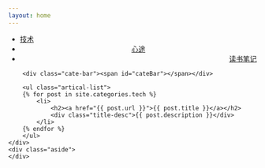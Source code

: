 ```yaml
---
layout: home
---
```


<div class="index-content tech">
    <div class="section">
        <ul class="artical-cate">
            <li class="on"><a href="/tech"><span>技术</span></a></li>
            <li style="text-align:center"><a href="/life"><span>心途</span></a></li>
            <li style="text-align:right"><a href="/booknotes"><span>读书笔记</span></a></li>
        </ul>

        <div class="cate-bar"><span id="cateBar"></span></div>

        <ul class="artical-list">
        {% for post in site.categories.tech %}
            <li>
                <h2><a href="{{ post.url }}">{{ post.title }}</a></h2>
                <div class="title-desc">{{ post.description }}</div>
            </li>
        {% endfor %}
        </ul>
    </div>
    <div class="aside">
    </div>
</div>

